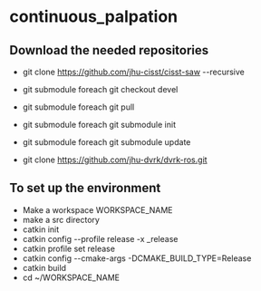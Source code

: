 # continuous_palpation

## Download the needed repositories
* git clone https://github.com/jhu-cisst/cisst-saw --recursive
* git submodule foreach git checkout devel
* git submodule foreach git pull
* git submodule foreach git submodule init
* git submodule foreach git submodule update

* git clone https://github.com/jhu-dvrk/dvrk-ros.git


## To set up the environment
* Make a workspace WORKSPACE_NAME
* make a src directory
* catkin init
* catkin config --profile release -x _release
* catkin profile set release
* catkin config --cmake-args -DCMAKE_BUILD_TYPE=Release
* catkin build
* cd ~/WORKSPACE_NAME





